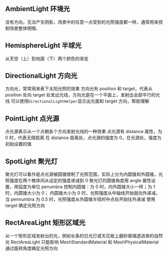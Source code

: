 ## AmbientLight 环境光

没有方向，无法产生阴影，场景中的任意一点受到的光照强度都一样，通常用来控制场景整体明暗、

## HemisphereLight 半球光

从天空（上）到地面（下）两个颜色的渐变

## DirectionalLight 方向光

方向光，常常用来表下太阳光照的效果
方向光有 position 和 target，代表从 position 处向 target 处发出光线，方向光是在一个平面上，发射出全部平行的光线
可以使用`DirectionalLightHelper`显示出光面和 target 方向，帮助理解

## PointLight 点光源

点光源表示从一个点朝各个方向发射光线的一种效果
点光源有 distance 属性，为 0 时，代表无限距离
在 distance 距离处，点光源的强度为 0，在光源处，强度为初始设置的值

## SpotLight 聚光灯

聚光灯可以看作是点光源被圆锥限制了光照范围，实际上分为内圆锥和外圆锥，光照强度在两个椎体间从设定的强度递减到 0
聚光灯的圆锥角度用 angle 属性设置，用弧度为单位
penumbra 控制内圆锥：为 0 时，内外圆锥大小一样；为 1 时，内圆锥大小为 0；
内圆锥大小为 0 时，光照强度从中轴线开始就向外递减，当 pennumbra 为 0.5 时，光照强度从外圆锥半径的中点处开始往外递减
使用 target 确定光照方向

## RectAreaLight 矩形区域光

从一个矩形区域发射出的光，例如长条的日光灯或天花板上磨砂玻璃透进来的自然光
RectAreaLight 只能影响 MeshStandardMaterial 和 MeshPhysicalMaterial
通过旋转角度确定光照方向
